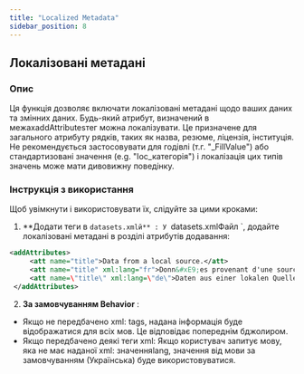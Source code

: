```yaml
---
title: "Localized Metadata"
sidebar_position: 8
---
```

## Локалізовані метадані

### Опис
Ця функція дозволяє включати локалізовані метадані щодо ваших даних та змінних даних. Будь-який атрибут, визначений в межахaddAttributesтег можна локалізувати. Це призначене для загального атрибуту рядків, таких як назва, резюме, ліцензія, інституція. Не рекомендується застосовувати для годівлі (т.г. "_FillValue") або стандартизовані значення (e.g. "Іос_категорія") і локалізація цих типів значень може мати дивовижну поведінку.

### Інструкція з використання
Щоб увімкнути і використовувати їх, слідуйте за цими кроками:

1.  **Додати теги в `datasets.xmlй** :
У `datasets.xmlФайл `, додайте локалізовані метадані в розділі атрибутів додавання:
   ```xml
   <addAttributes>
        <att name="title">Data from a local source.</att>
        <att name="title" xml:lang="fr">Donn&#xE9;es provenant d'une source locale.</att>
        <att name=\"title\" xml:lang=\"de\">Daten aus einer lokalen Quelle.</att>
    </addAttributes>
   ```

2.  **За замовчуванням Behavior** :
   - Якщо не передбачено xml: tags, надана інформація буде відображатися для всіх мов. Це відповідає попереднім бджолиром.
   - Якщо передбачено деякі теги xml: Якщо користувач запитує мову, яка не має наданої xml: значенняlang, значення від мови за замовчуванням (Українська) буде використовуватися.
